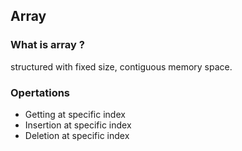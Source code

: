 ## Array

### What is array ?

structured with fixed size, contiguous memory space.

### Opertations

- Getting at specific index
- Insertion at specific index
- Deletion at specific index
